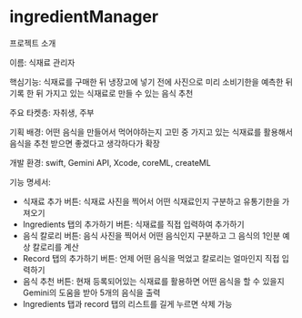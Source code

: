 # ingredientManager

프로젝트 소개 

이름: 식재료 관리자

핵심기능: 식재료를 구매한 뒤 냉장고에 넣기 전에 사진으로 미리 소비기한을 예측한 뒤 기록 한 뒤 가지고 있는 식재료로 만들 수 있는 음식 추천

주요 타켓층: 자취생, 주부

기획 배경: 어떤 음식을 만들어서 먹어야하는지 고민 중 가지고 있는 식재료를 활용해서 음식을 추천 받으면 좋겠다고 생각하다가 확장

개발 환경: swift, Gemini API, Xcode, coreML, createML

기능 명세서: 
- 식재료 추가 버튼: 식재료 사진을 찍어서 어떤 식재료인지 구분하고 유통기한을 가져오기
- Ingredients 탭의 추가하기 버튼: 식재료를 직접 입력하여 추가하기
- 음식 칼로리 버튼: 음식 사진을 찍어서 어떤 음식인지 구분하고 그 음식의 1인분 예상 칼로리를 계산
- Record 탭의 추가하기 버튼: 언제 어떤 음식을 먹었고 칼로리는 얼마인지 직접 입력하기
- 음식 추천 버튼: 현재 등록되어있는 식재료를 활용하면 어떤 음식을 할 수 있을지 Gemini의 도움을 받아 5개의 음식을 출력
- Ingredients 탭과 record 탭의 리스트를 길게 누르면 삭제 가능
